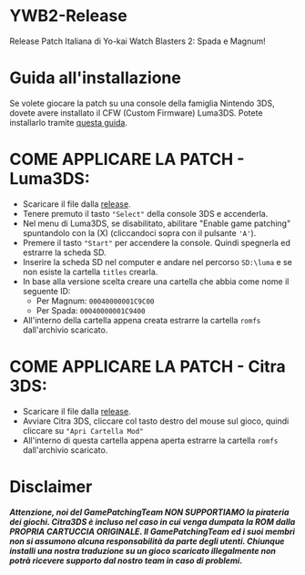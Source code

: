# YWB2-Release
Release Patch Italiana di Yo-kai Watch Blasters 2: Spada e Magnum!

# Guida all'installazione

Se volete giocare la patch su una console della famiglia Nintendo 3DS, dovete avere installato il CFW (Custom Firmware) Luma3DS. Potete installarlo tramite [questa guida](https://3ds.hacks.guide/it_IT).

# COME APPLICARE LA PATCH - Luma3DS:

* Scaricare il file dalla [release](https://github.com/GamePatchingTeam/YWB2-Release/releases/tag/1.0.0).
* Tenere premuto il tasto ```"Select"``` della console 3DS e accenderla.
* Nel menu di Luma3DS, se disabilitato, abilitare "Enable game patching" spuntandolo con la (X) (cliccandoci sopra con il pulsante ```'A'```).
* Premere il tasto ```"Start"``` per accendere la console. Quindi spegnerla ed estrarre la scheda SD.
* Inserire la scheda SD nel computer e andare nel percorso ```SD:\luma``` e se non esiste la cartella ```titles``` crearla.
* In base alla versione scelta creare una cartella che abbia come nome il seguente ID:
  * Per Magnum: ```00040000001C9C00```
  * Per Spada: ```00040000001C9400```
* All'interno della cartella appena creata estrarre la cartella ```romfs``` dall'archivio scaricato.

# COME APPLICARE LA PATCH - Citra 3DS:

* Scaricare il file dalla [release](https://github.com/GamePatchingTeam/YWB2-Release/releases/tag/1.0.0).
* Avviare Citra 3DS, cliccare col tasto destro del mouse sul gioco, quindi cliccare su ```"Apri Cartella Mod"```
* All'interno di questa cartella appena aperta estrarre la cartella ```romfs``` dall'archivio scaricato.

# Disclaimer
***Attenzione, noi del GamePatchingTeam NON SUPPORTIAMO la pirateria dei giochi. Citra3DS è incluso nel caso in cui venga dumpata la ROM dalla PROPRIA CARTUCCIA ORIGINALE.
Il GamePatchingTeam ed i suoi membri non si assumono alcuna responsabilità da parte degli utenti. Chiunque installi una nostra traduzione su un gioco scaricato illegalmente non potrà ricevere supporto dal nostro team in caso di problemi.***
